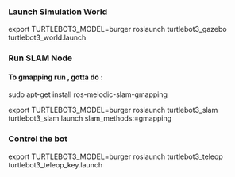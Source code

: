 ### Launch Simulation World
export TURTLEBOT3_MODEL=burger
roslaunch turtlebot3_gazebo turtlebot3_world.launch

### Run SLAM Node
#### To gmapping run , gotta do :
sudo apt-get install ros-melodic-slam-gmapping

export TURTLEBOT3_MODEL=burger
roslaunch turtlebot3_slam turtlebot3_slam.launch slam_methods:=gmapping

### Control the bot
export TURTLEBOT3_MODEL=burger
roslaunch turtlebot3_teleop turtlebot3_teleop_key.launch
